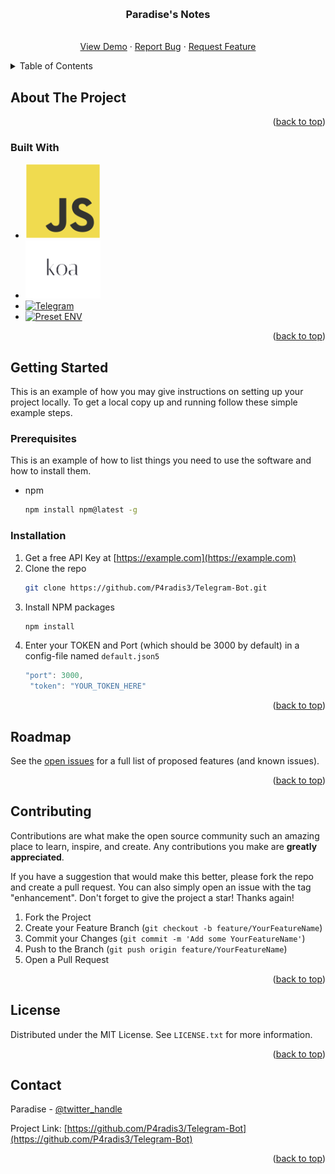 <a name="readme-top"></a>

<!-- PROJECT LOGO -->
<br />
<div align="center">
  <a href="https://github.com/P4radis3/Telegram-Bot">
  </a>

<h3 align="center">Paradise's Notes</h3>

  <p align="center">
    <br />
    <a href="https://github.com/P4radis3/Telegram-Bot">View Demo</a>
    ·
    <a href="https://github.com/P4radis3/Telegram-Bot/issues/new?labels=bug&template=bug-report---.md">Report Bug</a>
    ·
    <a href="https://github.com/P4radis3/Telegram-Bot/issues/new?labels=enhancement&template=feature-request---.md">Request Feature</a>
  </p>
</div>


<!-- TABLE OF CONTENTS -->
<details>
  <summary>Table of Contents</summary>
  <ol>
    <li>
      <a href="#about-the-project">About The Project</a>
      <ul>
        <li><a href="#built-with">Built With</a></li>
      </ul>
    </li>
    <li>
      <a href="#getting-started">Getting Started</a>
      <ul>
        <li><a href="#prerequisites">Prerequisites</a></li>
        <li><a href="#installation">Installation</a></li>
      </ul>
    </li>
    <li><a href="#roadmap">Roadmap</a></li>
    <li><a href="#contributing">Contributing</a></li>
    <li><a href="#license">License</a></li>
    <li><a href="#contact">Contact</a></li>
    <li><a href="#acknowledgments">Acknowledgments</a></li>
  </ol>
</details>



<!-- ABOUT THE PROJECT -->
## About The Project

<!-- [![Product Name Screen Shot][product-screenshot]](https://example.com)

Here's a blank template to get started: To avoid retyping too much info. Do a search and replace with your text editor for the following: `github_username`, `repo_name`, `twitter_handle`, `linkedin_username`, `email_client`, `email`, `project_title`, `project_description` -->

<p align="right">(<a href="#readme-top">back to top</a>)</p>



### Built With

* <a href="https://nodejs.org/en" target="_blank"><img src="https://raw.githubusercontent.com/devicons/devicon/master/icons/javascript/javascript-original.svg" width="120" alt="NodeJS" style="max-width: 100%;"></a>
* <a href="https://www.npmjs.com/package/koa" target="_blank"><img src="https://github.com/koajs/koa/blob/HEAD/docs/logo.png?raw=true" width="120" alt="KOA" style="max-width: 100%;"></a>
* <a href="https://www.npmjs.com/package/node-telegram-bot-api" target="_blank"><img src="https://logos-download.com/wp-content/uploads/2016/07/Telegram_5.x_version_2019_Logo.png" width="120" alt="Telegram" style="max-width: 100%;"></a>
* <a href="https://www.npmjs.com/package/@babel/preset-env" target="_blank"> <img src="https://raw.githubusercontent.com/babel/logo/master/babel.png" width="120" alt="Preset ENV" style="max-width: 100%;"></a>

<p align="right">(<a href="#readme-top">back to top</a>)</p>


## Getting Started

This is an example of how you may give instructions on setting up your project locally.
To get a local copy up and running follow these simple example steps.

### Prerequisites

This is an example of how to list things you need to use the software and how to install them.
* npm
  ```sh
  npm install npm@latest -g
  ```

### Installation

1. Get a free API Key at [https://example.com](https://example.com)
2. Clone the repo
   ```sh
   git clone https://github.com/P4radis3/Telegram-Bot.git
   ```
3. Install NPM packages
   ```sh
   npm install
   ```
4. Enter your TOKEN and Port (which should be 3000 by default) in a config-file named `default.json5`
   ```js
   "port": 3000,
    "token": "YOUR_TOKEN_HERE"
   ```

<p align="right">(<a href="#readme-top">back to top</a>)</p>



<!-- ROADMAP -->
## Roadmap

See the [open issues](https://github.com/P4radis3/Telegram-Bot/issues) for a full list of proposed features (and known issues).

<p align="right">(<a href="#readme-top">back to top</a>)</p>



<!-- CONTRIBUTING -->
## Contributing

Contributions are what make the open source community such an amazing place to learn, inspire, and create. Any contributions you make are **greatly appreciated**.

If you have a suggestion that would make this better, please fork the repo and create a pull request. You can also simply open an issue with the tag "enhancement".
Don't forget to give the project a star! Thanks again!

1. Fork the Project
2. Create your Feature Branch (`git checkout -b feature/YourFeatureName`)
3. Commit your Changes (`git commit -m 'Add some YourFeatureName'`)
4. Push to the Branch (`git push origin feature/YourFeatureName`)
5. Open a Pull Request

<p align="right">(<a href="#readme-top">back to top</a>)</p>



<!-- LICENSE -->
## License

Distributed under the MIT License. See `LICENSE.txt` for more information.

<p align="right">(<a href="#readme-top">back to top</a>)</p>



<!-- CONTACT -->
## Contact

Paradise - [@twitter_handle](https://twitter.com/twitter_handle)

Project Link: [https://github.com/P4radis3/Telegram-Bot](https://github.com/P4radis3/Telegram-Bot)

<p align="right">(<a href="#readme-top">back to top</a>)</p>



<!-- MARKDOWN LINKS & IMAGES -->
<!-- https://www.markdownguide.org/basic-syntax/#reference-style-links -->
